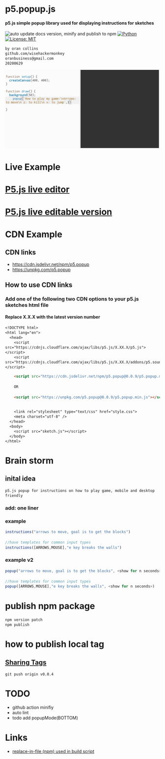 # p5.popup.js
#### p5.js simple popup library used for displaying instructions for sketches
![auto update docs version, minify and publish to npm](https://github.com/wisehackermonkey/p5.popup/workflows/auto%20update%20docs%20version,%20minify%20and%20publish%20to%20npm/badge.svg)
[![Python](https://img.shields.io/badge/P5.js-Enabled-pink.svg)](https://shields.io/)[![License: MIT](https://img.shields.io/badge/License-MIT-yellow.svg)](https://opensource.org/licenses/MIT)

```
by oran collins
github.com/wisehackermonkey
oranbusiness@gmail.com
20200629
```
![](./popupjs_v1.gif)
# Live Example
# [P5.js live editor](https://editor.p5js.org/wisemonkey/present/RJWfLmQBP)
# [P5.js live editable version](https://editor.p5js.org/wisemonkey/present/RJWfLmQBP)
#

# CDN Example
## CDN links
+ https://cdn.jsdelivr.net/npm/p5.popup  
+ https://unpkg.com/p5.popup
## How to use CDN links
### Add one of the following two CDN options to your p5.js sketches html file 
#### Replace X.X.X with the latest version number

```text
<!DOCTYPE html>
<html lang="en">
  <head>
    <script src="https://cdnjs.cloudflare.com/ajax/libs/p5.js/X.XX.X/p5.js"></script>
    <script src="https://cdnjs.cloudflare.com/ajax/libs/p5.js/X.XX.X/addons/p5.sound.min.js"></script>
```
```html
    <script src="https://cdn.jsdelivr.net/npm/p5.popup@0.0.9/p5.popup.min.js"></script>

    OR

    <script src="https://unpkg.com/p5.popup@0.0.9/p5.popup.min.js"></script>
```
```text
	  
    <link rel="stylesheet" type="text/css" href="style.css">
    <meta charset="utf-8" />
  </head>
  <body>
    <script src="sketch.js"></script>
  </body>
</html>
```
# Brain storm
## inital idea
```
p5.js popup for instructions on how to play game, mobile and desktop  friendly
```

### add: one liner

### example
```javascript
instructions("arrows to move, goal is to get the blocks")

//have templates for common input types
instructions([ARROWS,MOUSE],"e key breaks the walls")
```

### example v2
```javascript
popup("arrows to move, goal is to get the blocks", <show for n seconds>)

//have templates for common input types
popup([ARROWS,MOUSE],"e key breaks the walls", <show for n seconds>)
```

# publish npm package
```
npm version patch
npm publish
```
# how to publish local tag 
## [Sharing Tags](https://git-scm.com/book/en/v2/Git-Basics-Tagging)
```
git push origin v0.0.4
```
# TODO
- github action minifiy
- auto lint
- todo add popupMode(BOTTOM)

# Links
- [replace-in-file (npm) used in build script ](https://www.npmjs.com/package/replace-in-file)
